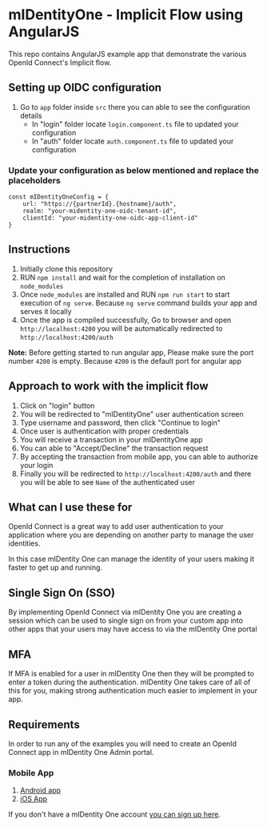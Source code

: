 # mIDentityOne - Implicit Flow using AngularJS

This repo contains AngularJS example app that demonstrate the various OpenId Connect's Implicit flow.

## Setting up OIDC configuration
1. Go to `app` folder inside `src` there you can able to see the configuration details
    * In "login" folder locate `login.component.ts` file to updated your configuration
    * In "auth" folder locate `auth.component.ts` file to updated your configuration

### Update your configuration as below mentioned and replace the placeholders
```
const mIDentityOneConfig = {
    url: "https://{partnerId}.{hostname}/auth",
    realm: "your-midentity-one-oidc-tenant-id",
    clientId: "your-midentity-one-oidc-app-client-id"
}
```

## Instructions
1. Initially clone this repository
2. RUN `npm install` and wait for the completion of installation on `node_modules`
3. Once `node_modules` are installed and RUN `npm run start` to start execution of `ng serve`. Because `ng serve` command builds your app and serves it locally
4. Once the app is compiled successfully, Go to browser and open `http://localhost:4200` you will be automatically redirected to `http://localhost:4200/auth`

**Note:** Before getting started to run angular app, Please make sure the port number `4200` is empty. Because `4200` is the default port for angular app

## Approach to work with the implicit flow
1. Click on "login" button
2. You will be redirected to "mIDentityOne" user authentication screen
3. Type username and password, then click "Continue to login"
4. Once user is authentication with proper credentials
5. You will receive a transaction in your mIDentityOne app
6. You can able to "Accept/Decline" the transaction request
7. By accepting the transaction from mobile app, you can able to authorize your login
8. Finally you will be redirected to `http://localhost:4200/auth` and there you will be able to see `Name` of the authenticated user

## What can I use these for
OpenId Connect is a great way to add user authentication to your application where you are depending on another party to manage the user identities.

In this case mIDentity One can manage the identity of your users making it faster to get up and running.

## Single Sign On (SSO)
By implementing OpenId Connect via mIDentity One you are creating a session which can be used to single sign on from your custom app into other apps that your users may have access to via the mIDentity One portal

## MFA
If MFA is enabled for a user in mIDentity One then they will be prompted to enter a token during the authentication. mIDentity One takes care of all of this for you, making strong authentication much easier to implement in your app.

## Requirements
In order to run any of the examples you will need to create an OpenId Connect app in mIDentity One Admin portal.

### Mobile App
1. [Android app](https://play.google.com/store/apps/details?id=com.kobil.mIdentity)
2. [iOS App](https://apps.apple.com/us/app/midentity/id1474814314)


If you don't have a mIDentity One account [you can sign up here](https://midentity.one/selfenrollment).